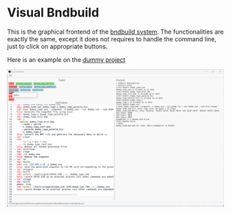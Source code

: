 # Visual Bndbuild

This is the graphical frontend of the [bndbuild system](../cpclib-bndbuild/).
The functionalities are exactly the same, except it does not requires to handle the command line, just to click on appropriate buttons.

Here is an example on the [dummy project](../cpclib-bndbuild/tests/dummy/)

![Example on the dummy project](dummy.png)